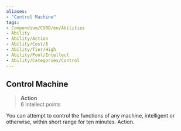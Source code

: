 ```yaml
---
aliases:
- "Control Machine"
tags:
- Compendium/CSRD/en/Abilities
- Ability
- Ability/Action
- Ability/Cost/6
- Ability/Tier/High
- Ability/Pool/Intellect
- Ability/Categories/Control
---
```


  
## Control Machine  
>**Action**  
>6 Intellect points
  
You can attempt to control the functions of any machine, intelligent or otherwise, within short range for ten minutes. Action.